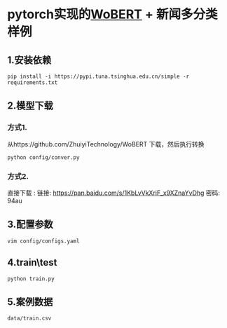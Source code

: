 # pytorch实现的[WoBERT](https://github.com/ZhuiyiTechnology/WoBERT) + 新闻多分类样例

## 1.安装依赖

```
pip install -i https://pypi.tuna.tsinghua.edu.cn/simple -r requirements.txt
```

## 2.模型下载

### 方式1. 

从https://github.com/ZhuiyiTechnology/WoBERT 下载，然后执行转换
```
python config/conver.py
```

### 方式2.

直接下载 : 链接: https://pan.baidu.com/s/1KbLvVkXriF_x9XZnaYvDhg  密码: 94au
    


## 3.配置参数

```
vim config/configs.yaml
```

## 4.train\test

```
python train.py
```

## 5.案例数据
``data/train.csv``